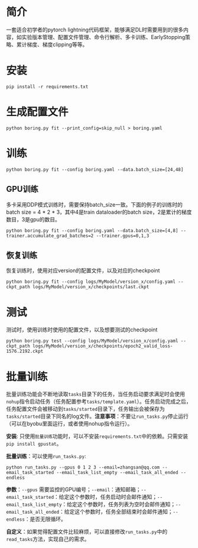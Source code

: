 # 简介
一套适合初学者的pytorch lightning代码框架，能够满足DL时需要用到的很多内容，如实验版本管理、配置文件管理、命令行解析、多卡训练、EarlyStopping策略、累计梯度、梯度clipping等等。

# 安装
```
pip install -r requirements.txt
```

# 生成配置文件
```
python boring.py fit --print_config=skip_null > boring.yaml
```

# 训练
```
python boring.py fit --config boring.yaml --data.batch_size=[24,48]
```

## GPU训练
多卡采用DDP模式训练时，需要保持batch_size一致。下面的例子的训练时的batch size = 4 * 2 * 3，其中4是train dataloader的batch size，2是累计的梯度数目，3是gpu的数目。
```
python boring.py fit --config boring.yaml --data.batch_size=[4,8] --trainer.accumulate_grad_batches=2 --trainer.gpus=0,1,3
```


## 恢复训练
恢复训练时，使用对应version的配置文件，以及对应的checkpoint
```
python boring.py fit --config logs/MyModel/version_x/config.yaml --ckpt_path logs/MyModel/version_x/checkpoints/last.ckpt
```

# 测试
测试时，使用训练时使用的配置文件，以及想要测试的checkpoint
```
python boring.py test --config logs/MyModel/version_x/config.yaml --ckpt_path logs/MyModel/version_x/checkpoints/epoch2_valid_loss-1576.2192.ckpt
```

# 批量训练
批量训练功能会不断地读取`tasks`目录下的任务，当任务启动要求满足时会使用`nohup`指令启动任务（任务配置参考`tasks/template.yaml`）。任务启动完成之后，任务配置文件会被移动到`tasks/started`目录下，任务输出会被保存为`tasks/started`目录下同名的log文件。**注意事项**：不要让`run_tasks.py`停止运行（可以在byobu里面运行，或者使用nohup指令运行）。

**安装**: 只使用`批量训练`功能时，可以不安装`requirements.txt`中的依赖。只需安装`pip install gpustat`。

**批量训练**：可以使用`run_tasks.py`:
```shell
python run_tasks.py --gpus 0 1 2 3 --email=zhangsan@qq.com --email_task_started --email_task_list_empty --email_task_all_ended --endless
```


**参数**：`--gpus` 需要监控的GPU编号；`--email`：通知邮箱；`--email_task_started`：给定这个参数时，任务启动时会邮件通知；`--email_task_list_empty`：给定这个参数时，任务列表为空时会邮件通知；`--email_task_all_ended`：给定这个参数时，任务全部结束时会邮件通知；`--endless`：是否无限循环。

**自定义**：如果觉得配置文件比较麻烦，可以直接修改`run_tasks.py`中的`read_tasks`方法，实现自己的需求。

